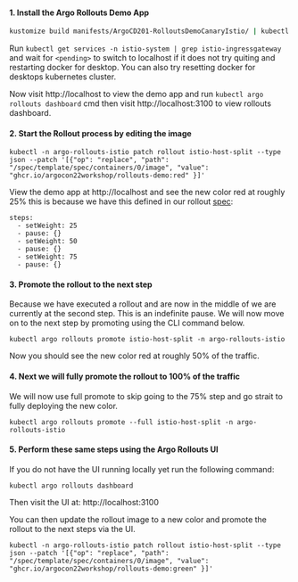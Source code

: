 #### 1. Install the Argo Rollouts Demo App

```sh
kustomize build manifests/ArgoCD201-RolloutsDemoCanaryIstio/ | kubectl apply -f -
```

Run `kubectl get services -n istio-system | grep istio-ingressgateway` and wait for `<pending>` to switch to localhost
if it does not try quiting and restarting docker for desktop. You can also try resetting docker for desktops kubernetes cluster.

Now visit http://localhost to view the demo app and run `kubectl argo rollouts dashboard` cmd then visit http://localhost:3100 to view rollouts
dashboard.

#### 2. Start the Rollout process by editing the image
```
kubectl -n argo-rollouts-istio patch rollout istio-host-split --type json --patch '[{"op": "replace", "path": "/spec/template/spec/containers/0/image", "value": "ghcr.io/argocon22workshop/rollouts-demo:red" }]'
```

View the demo app at http://localhost and see the new color red at roughly 25% this is because we have this defined in our rollout
[spec](../../manifests/ArgoCD201-RolloutsDemoCanaryIstio/canary.yaml#L71):
```
steps:
  - setWeight: 25
  - pause: {}
  - setWeight: 50
  - pause: {}
  - setWeight: 75
  - pause: {}
```

#### 3. Promote the rollout to the next step
Because we have executed a rollout and are now in the middle of we are currently at the second step. This
is an indefinite pause. We will now move on to the next step by promoting using the CLI command below.
```
kubectl argo rollouts promote istio-host-split -n argo-rollouts-istio
```

Now you should see the new color red at roughly 50% of the traffic.

#### 4. Next we will fully promote the rollout to 100% of the traffic
We will now use full promote to skip going to the 75% step and go strait to fully deploying the new color.
```
kubectl argo rollouts promote --full istio-host-split -n argo-rollouts-istio
```

#### 5. Perform these same steps using the Argo Rollouts UI

If you do not have the UI running locally yet run the following command:
```
kubectl argo rollouts dashboard
```

Then visit the UI at: http://localhost:3100

You can then update the rollout image to a new color and promote the rollout to the next steps via the UI.
```
kubectl -n argo-rollouts-istio patch rollout istio-host-split --type json --patch '[{"op": "replace", "path": "/spec/template/spec/containers/0/image", "value": "ghcr.io/argocon22workshop/rollouts-demo:green" }]'
```